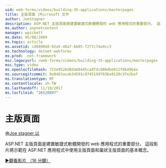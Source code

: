 ```yaml
---
uid: web-forms/videos/building-35-applications/masterpages
title: 主版頁面 |Microsoft 文件
author: JoeStagner
description: ASP.NET 主版頁面是建置敏捷式軟體開發的 web 應用程式的重要部分。 這段影片將示範使用主版頁面和巢狀主版頁面中的基本概念...
ms.author: aspnetcontent
manager: wpickett
ms.date: 05/08/2009
ms.topic: article
ms.assetid: cd6890dd-02a5-48a7-bb05-f277c74a9cc3
ms.technology: dotnet-webforms
ms.prod: .net-framework
msc.legacyurl: /web-forms/videos/building-35-applications/masterpages
msc.type: video
ms.openlocfilehash: 722e9526d8da60445cadfdc906dbe912f8b4964a
ms.sourcegitcommit: 9a9483aceb34591c97451997036a9120c3fe2baf
ms.translationtype: MT
ms.contentlocale: zh-TW
ms.lasthandoff: 11/10/2017
ms.locfileid: "26520897"
---
```

<a name="masterpages"></a>主版頁面
====================
由[Joe stagner 以](https://github.com/JoeStagner)

ASP.NET 主版頁面是建置敏捷式軟體開發的 web 應用程式的重要部分。 這段影片將示範在 ASP.NET 應用程式中使用主版頁面和巢狀主版頁面的基本概念。

[&#9654;觀看影片 （16 分鐘）](https://channel9.msdn.com/Blogs/ASP-NET-Site-Videos/masterpages)
